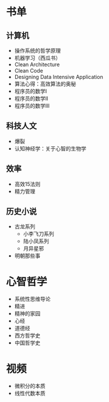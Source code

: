 # 书单

## 计算机

- 操作系统的哲学原理
- 机器学习（西瓜书）
- Clean Architecture
- Clean Code
- Designing Data Intensive Application
- 算法心得：高效算法的奥秘
- 程序员的数学I
- 程序员的数学II
- 程序员的数学III

## 科技人文

- 爆裂
- 认知神经学：关于心智的生物学

## 效率

- 高效15法则
- 精力管理

## 历史小说

- 古龙系列
  - 小李飞刀系列
  - 陆小凤系列
  - 月异星邪
- 明朝那些事

# 心智哲学

- 系统性思维导论
- 精进
- 精神的家园
- 心经
- 道德经
- 西方哲学史
- 中国哲学史

# 视频

- 微积分的本质
- 线性代数本质
